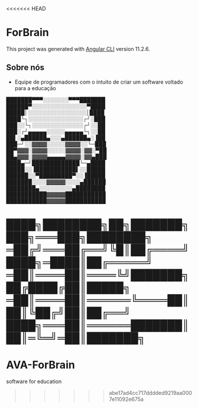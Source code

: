 <<<<<<< HEAD
# ForBrain

This project was generated with [Angular CLI](https://github.com/angular/angular-cli) version 11.2.6.

## Sobre nós

- Equipe de programadores com o intuito de criar um software voltado para a educação

███████▀▀▀░░░░░░░▀▀▀███████
██████▀░░░░░░░░░░░░░░░▀████
█████│░░░░░░░░░░░░░░░░│████
████└┐░░░░░░░░░░░░░░░┌┘░███
███░░└┐░░░░░░░░░░░░░░┌┘░░██
███░┌┘▄▄▄▄▄░░░░░▄▄▄▄▄└┐░░██
██▌░▄██████▄░░░▄██████▄░▐██
███─┘░░▓▓▓▓░░░░░▓▓▓▓░░└─███
██▀▓▓▓░▓▓▓▓░░░░░▓▓▓▓░▓▓░▀██
██▄▓▓▓░▓▓▓▓▄▄▄▄▄▓▓▓▓░▓▓▄███
████▄─┘█████████████└─▄████
█████░░▐███████████▌░░█████
██████░░▀█████████▀░░▐█████
███████░░░░▓▓▓▓▓░░░░▄██████
████████▄░░░░░░░░░▄████████
███████████▓▓▓▓▓███████████
███████████▓▓▓▓▓███████████

████╗████████╗██╗███████╗███╗═══███╗████████╗
═██╔╝═══██╔══╝╚█║██╔════╝████╗═████║██╔═════╝
═██║════██║════╚╝███████╗██╔████╔██║█████╗
═██║════██║══════╚════██║██║╚██╔╝██║██╔══╝
████╗═══██║══════███████║██║═╚═╝═██║███████╗
=======
# AVA-ForBrain
software for education
>>>>>>> abe17ad4cc717dddded9219aa0007e11092e675a
